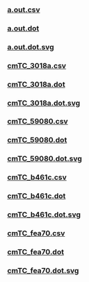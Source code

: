 ### [a.out.csv](a.out.csv)
### [a.out.dot](a.out.dot)
### [a.out.dot.svg](a.out.dot.svg)
### [cmTC_3018a.csv](cmTC_3018a.csv)
### [cmTC_3018a.dot](cmTC_3018a.dot)
### [cmTC_3018a.dot.svg](cmTC_3018a.dot.svg)
### [cmTC_59080.csv](cmTC_59080.csv)
### [cmTC_59080.dot](cmTC_59080.dot)
### [cmTC_59080.dot.svg](cmTC_59080.dot.svg)
### [cmTC_b461c.csv](cmTC_b461c.csv)
### [cmTC_b461c.dot](cmTC_b461c.dot)
### [cmTC_b461c.dot.svg](cmTC_b461c.dot.svg)
### [cmTC_fea70.csv](cmTC_fea70.csv)
### [cmTC_fea70.dot](cmTC_fea70.dot)
### [cmTC_fea70.dot.svg](cmTC_fea70.dot.svg)
